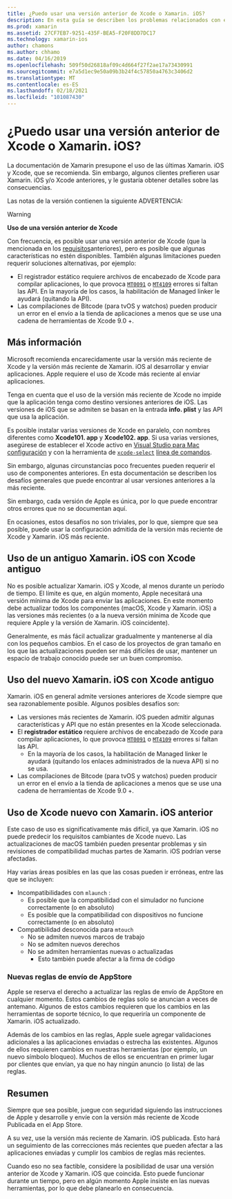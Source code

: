 ```yaml
---
title: ¿Puedo usar una versión anterior de Xcode o Xamarin. iOS?
description: En esta guía se describen los problemas relacionados con el uso de versiones anteriores de Xamarin. iOS o Xcode (que la versión estable actual).
ms.prod: xamarin
ms.assetid: 27CF7EB7-9251-435F-BEA5-F20F8DD7DC17
ms.technology: xamarin-ios
author: chamons
ms.author: chhamo
ms.date: 04/16/2019
ms.openlocfilehash: 509f50d26818af09c4d664f27f2ae17a73430991
ms.sourcegitcommit: e7a5d1ec9e50a09b3b24f4c57850a4763c3406d2
ms.translationtype: MT
ms.contentlocale: es-ES
ms.lasthandoff: 02/18/2021
ms.locfileid: "101087430"
---
```

# <a name="can-i-use-an-older-version-of-xcode-or-xamarinios"></a>¿Puedo usar una versión anterior de Xcode o Xamarin. iOS?

La documentación de Xamarin presupone el uso de las últimas Xamarin. iOS y Xcode, que se recomienda. Sin embargo, algunos clientes prefieren usar Xamarin. iOS y/o Xcode anteriores, y le gustaría obtener detalles sobre las consecuencias.

Las notas de la versión contienen la siguiente ADVERTENCIA:

> [!WARNING]
> **Uso de una versión anterior de Xcode**
>
> Con frecuencia, es posible usar una versión anterior de Xcode (que la mencionada en los [requisitos](/xamarin/ios/release-notes/12/12.8#requirements)anteriores), pero es posible que algunas características no estén disponibles. También algunas limitaciones pueden requerir soluciones alternativas, por ejemplo:
>
> - El registrador estático requiere archivos de encabezado de Xcode para compilar aplicaciones, lo que provoca [`MT0091`](../mtouch-errors.md#MT0091) o [`MT4109`](../mtouch-errors.md#MT4109) errores si faltan las API. En la mayoría de los casos, la habilitación de Managed linker le ayudará (quitando la API).
> - Las compilaciones de Bitcode (para tvOS y watchos) pueden producir un error en el envío a la tienda de aplicaciones a menos que se use una cadena de herramientas de Xcode 9.0 +.

## <a name="further-information"></a>Más información

Microsoft recomienda encarecidamente usar la versión más reciente de Xcode y la versión más reciente de Xamarin. iOS al desarrollar y enviar aplicaciones. Apple requiere el uso de Xcode más reciente al enviar aplicaciones.

Tenga en cuenta que el uso de la versión más reciente de Xcode no impide que la aplicación tenga como destino versiones anteriores de iOS. Las versiones de iOS que se admiten se basan en la entrada **info. plist** y las API que usa la aplicación.

Es posible instalar varias versiones de Xcode en paralelo, con nombres diferentes como **Xcode101. app** y **Xcode102. app**. Si usa varias versiones, asegúrese de establecer el Xcode activo en [Visual Studio para Mac configuración](~/ios/troubleshooting/questions/ios-sdk.md) y con la herramienta de [`xcode-select`](https://developer.apple.com/library/archive/technotes/tn2339/_index.html#//apple_ref/doc/uid/DTS40014588-CH1-HOW_DO_I_SELECT_THE_DEFAULT_VERSION_OF_XCODE_TO_USE_FOR_MY_COMMAND_LINE_TOOLS_) [línea de comandos](https://developer.apple.com/library/archive/technotes/tn2339/_index.html#//apple_ref/doc/uid/DTS40014588-CH1-HOW_DO_I_SELECT_THE_DEFAULT_VERSION_OF_XCODE_TO_USE_FOR_MY_COMMAND_LINE_TOOLS_).

Sin embargo, algunas circunstancias poco frecuentes pueden requerir el uso de componentes anteriores. En esta documentación se describen los desafíos generales que puede encontrar al usar versiones anteriores a la más reciente.

Sin embargo, cada versión de Apple es única, por lo que puede encontrar otros errores que no se documentan aquí.

En ocasiones, estos desafíos no son triviales, por lo que, siempre que sea posible, puede usar la configuración admitida de la versión más reciente de Xcode y Xamarin. iOS más reciente.

## <a name="use-of-an-old-xamarinios-with-an-old-xcode"></a>Uso de un antiguo Xamarin. iOS con Xcode antiguo

No es posible actualizar Xamarin. iOS y Xcode, al menos durante un período de tiempo. El límite es que, en algún momento, Apple necesitará una versión mínima de Xcode para enviar las aplicaciones. En este momento debe actualizar todos los componentes (macOS, Xcode y Xamarin. iOS) a las versiones más recientes (o a la nueva versión mínima de Xcode que requiere Apple y la versión de Xamarin. iOS coincidente).

Generalmente, es más fácil actualizar gradualmente y mantenerse al día con los pequeños cambios. En el caso de los proyectos de gran tamaño en los que las actualizaciones pueden ser más difíciles de usar, mantener un espacio de trabajo conocido puede ser un buen compromiso.

## <a name="use-of-new-xamarinios-with-older-xcode"></a>Uso del nuevo Xamarin. iOS con Xcode antiguo

Xamarin. iOS en general admite versiones anteriores de Xcode siempre que sea razonablemente posible. Algunos posibles desafíos son:

- Las versiones más recientes de Xamarin. iOS pueden admitir algunas características y API que no están presentes en la Xcode seleccionada. 
- El **registrador estático** requiere archivos de encabezado de Xcode para compilar aplicaciones, lo que provoca [`MT0091`](~/ios/troubleshooting/mtouch-errors.md#MT0091) o [`MT4109`](~/ios/troubleshooting/mtouch-errors.md#MT4109) errores si faltan las API.
  - En la mayoría de los casos, la habilitación de Managed linker le ayudará (quitando los enlaces administrados de la nueva API) si no se usa.
- Las compilaciones de Bitcode (para tvOS y watchos) pueden producir un error en el envío a la tienda de aplicaciones a menos que se use una cadena de herramientas de Xcode 9.0 +.

## <a name="use-of-new-xcode-with-older-xamarinios"></a>Uso de Xcode nuevo con Xamarin. iOS anterior

Este caso de uso es significativamente más difícil, ya que Xamarin. iOS no puede predecir los requisitos cambiantes de Xcode nuevo. Las actualizaciones de macOS también pueden presentar problemas y sin revisiones de compatibilidad muchas partes de Xamarin. iOS podrían verse afectadas. 

Hay varias áreas posibles en las que las cosas pueden ir erróneas, entre las que se incluyen:

- Incompatibilidades con `mlaunch` :
  - Es posible que la compatibilidad con el simulador no funcione correctamente (o en absoluto)
  - Es posible que la compatibilidad con dispositivos no funcione correctamente (o en absoluto)
- Compatibilidad desconocida para `mtouch` 
  - No se admiten nuevos marcos de trabajo
  - No se admiten nuevos derechos
  - No se admiten herramientas nuevas o actualizadas
    - Esto también puede afectar a la firma de código

### <a name="new-appstore-submission-rules"></a>Nuevas reglas de envío de AppStore

Apple se reserva el derecho a actualizar las reglas de envío de AppStore en cualquier momento. Estos cambios de reglas solo se anuncian a veces de antemano. Algunos de estos cambios requieren que los cambios en las herramientas de soporte técnico, lo que requeriría un componente de Xamarin. iOS actualizado.

Además de los cambios en las reglas, Apple suele agregar validaciones adicionales a las aplicaciones enviadas o estrecha las existentes. Algunos de ellos requieren cambios en nuestras herramientas (por ejemplo, un nuevo símbolo bloqueo). Muchos de ellos se encuentran en primer lugar por clientes que envían, ya que no hay ningún anuncio (o lista) de las reglas.

## <a name="summary"></a>Resumen

Siempre que sea posible, juegue con seguridad siguiendo las instrucciones de Apple y desarrolle y envíe con la versión más reciente de Xcode Publicada en el App Store.

A su vez, use la versión más reciente de Xamarin. iOS publicada. Esto hará un seguimiento de las correcciones más recientes que pueden afectar a las aplicaciones enviadas y cumplir los cambios de reglas más recientes.

Cuando eso no sea factible, considere la posibilidad de usar una versión anterior de Xcode y Xamarin. iOS que coincida. Esto puede funcionar durante un tiempo, pero en algún momento Apple insiste en las nuevas herramientas, por lo que debe planearlo en consecuencia.